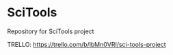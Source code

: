 # SciTools
Repository for SciTools project

TRELLO: https://trello.com/b/lbMn0VRI/sci-tools-project
